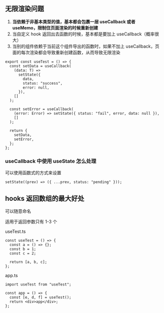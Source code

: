 ## 无限渲染问题

1. **当依赖于非基本类型的值，基本都会包裹一层 useCallback 或者 useMemo，限制住页面渲染的时候重新创建**
2. 当自定义 hook 返回出去函数的时候，基本都是要加上 useCallback（概率很大）
3. 当别的组件依赖于当前这个组件导出的函数时，如果不加上 useCallback，页面的每次渲染都会导致重新创建函数，从而导致无限渲染

```typescriptreact
export const useTest = () => {
  const setData = useCallback(
    (data: T) =>
      setState({
        data,
        status: "success",
        error: null,
      }),
    []
  );

  const setError = useCallback(
    (error: Error) => setState({ status: "fail", error, data: null }),
    []
  );

  return {
    setData,
    setError,
  };
};
```

### useCallback 中使用 useState 怎么处理

可以使用函数式的方式来设置

```typescriptreact
setState((prev) => ({ ...prev, status: "pending" }));
```

## hooks 返回数组的最大好处

可以随意命名

适用于返回参数只有 1-3 个

useTest.ts

```typescriptreact
const useTest = () => {
  const a = () => {};
  const b = 1;
  const c = 2;

  return [a, b, c];
};
```

app.ts

```typescriptreact
import useTest from "useTest";

const app = () => {
  const [e, d, f] = useTest();
  return <div>app</div>;
};
```
